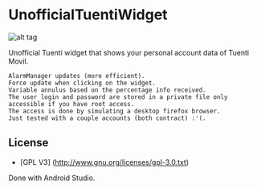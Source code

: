 UnofficialTuentiWidget
======================

![alt tag](http://i.imgur.com/B8rwtxz.png)

Unofficial Tuenti widget that shows your personal account data of Tuenti Movil.


    AlarmManager updates (more efficient).
    Force update when clicking on the widget.
    Variable annulus based on the percentage info received.
    The user login and password are stored in a private file only accessible if you have root access.
    The access is done by simulating a desktop firefox browser.
    Just tested with a couple accounts (both contract) :'(.
    
## License

* [GPL V3] (http://www.gnu.org/licenses/gpl-3.0.txt)


Done with Android Studio. 

